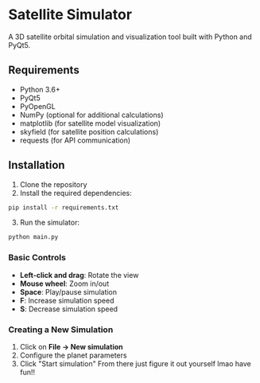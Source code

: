 # Satellite Simulator

A 3D satellite orbital simulation and visualization tool built with Python and PyQt5.


## Requirements

- Python 3.6+
- PyQt5
- PyOpenGL
- NumPy (optional for additional calculations)
- matplotlib (for satellite model visualization)
- skyfield (for satellite position calculations)
- requests (for API communication)

## Installation

1. Clone the repository
2. Install the required dependencies:
```bash
pip install -r requirements.txt
```
3. Run the simulator:
```bash
python main.py
```


### Basic Controls

- **Left-click and drag**: Rotate the view
- **Mouse wheel**: Zoom in/out
- **Space**: Play/pause simulation
- **F**: Increase simulation speed
- **S**: Decrease simulation speed

### Creating a New Simulation

1. Click on **File → New simulation**
2. Configure the planet parameters
3. Click "Start simulation"
From there just figure it out yourself lmao have fun!!

